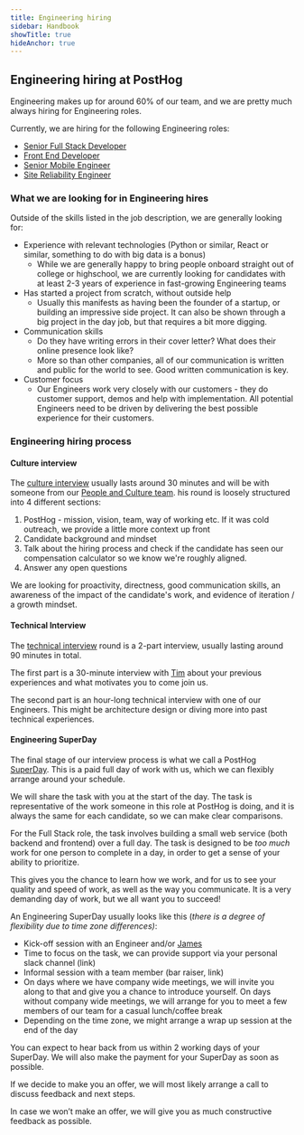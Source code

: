 ```yaml
---
title: Engineering hiring
sidebar: Handbook
showTitle: true
hideAnchor: true
---
```


## Engineering hiring at PostHog

Engineering makes up for around 60% of our team, and we are pretty much always hiring for Engineering roles. 

Currently, we are hiring for the following Engineering roles:



*   [Senior Full Stack Developer](https://apply.workable.com/posthog/j/E3CAF059AB/)
*   [Front End Developer](https://apply.workable.com/posthog/j/039CA3883F/)
*   [Senior Mobile Engineer ](https://apply.workable.com/posthog/j/6B5473E567/)
*   [Site Reliability Engineer](https://apply.workable.com/posthog/j/22ABB4D4D3/)


### What we are looking for in Engineering hires

Outside of the skills listed in the job description, we are generally looking for: 



*   Experience with relevant technologies (Python or similar, React or similar, something to do with big data is a bonus)
    *   While we are generally happy to bring people onboard straight out of college or highschool, we are currently looking for candidates with at least 2-3 years of experience in fast-growing Engineering teams
*   Has started a project from scratch, without outside help
    *   Usually this manifests as having been the founder of a startup, or building an impressive side project. It can also be shown through a big project in the day job, but that requires a bit more digging.
*   Communication skills
    *   Do they have writing errors in their cover letter? What does their online presence look like?
    *   More so than other companies, all of our communication is written and public for the world to see. Good written communication is key.
*   Customer focus
    *   Our Engineers work very closely with our customers - they do customer support, demos and help with implementation. All potential Engineers need to be driven by delivering the best possible experience for their customers. 


### Engineering hiring process 


#### Culture interview 

The [culture interview](https://posthog.com/handbook/people/hiring-process#interview-1---culture-with-eltje) usually lasts around 30 minutes and will be with someone from our [People and Culture team](https://posthog.com/handbook/people/team-structure/people). his round is loosely structured into 4 different sections:



1. PostHog - mission, vision, team, way of working etc. If it was cold outreach, we provide a little more context up front
2. Candidate background and mindset
3. Talk about the hiring process and check if the candidate has seen our compensation calculator so we know we're roughly aligned.
4. Answer any open questions

We are looking for proactivity, directness, good communication skills, an awareness of the impact of the candidate's work, and evidence of iteration / a growth mindset. 


#### Technical Interview

The [technical interview](https://posthog.com/handbook/people/hiring-process#interview-2) round is a 2-part interview, usually lasting around 90 minutes in total.

The first part is a 30-minute interview with [Tim](https://posthog.com/handbook/people/team#tim-glaser-co-founder--cto-) about your previous experiences and what motivates you to come join us. 

The second part is an hour-long technical interview with one of our Engineers. This might be architecture design or diving more into past technical experiences.


#### Engineering SuperDay

The final stage of our interview process is what we call a PostHog [SuperDay](https://posthog.com/handbook/people/hiring-process#posthog-superday). This is a paid full day of work with us, which we can flexibly arrange around your schedule. 

We will share the task with you at the start of the day. The task is representative of the work someone in this role at PostHog is doing, and it is always the same for each candidate, so we can make clear comparisons.

For the Full Stack role, the task involves building a small web service (both backend and frontend) over a full day. The task is designed to be _too much_ work for one person to complete in a day, in order to get a sense of your ability to prioritize. 

This gives you the chance to learn how we work, and for us to see your quality and speed of work, as well as the way you communicate. It is a very demanding day of work, but we all want you to succeed! 

An Engineering SuperDay usually looks like this (_there is a degree of flexibility due to time zone differences)_:



*   Kick-off session with an Engineer and/or [James](https://posthog.com/handbook/people/team#james-hawkins-co-founder--ceo-)
*   Time to focus on the task, we can provide support via your personal slack channel (link)
*   Informal session with a team member (bar raiser, link)
*   On days where we have company wide meetings, we will invite you along to that and give you a chance to introduce yourself. On days without company wide meetings, we will arrange for you to meet a few members of our team for a casual lunch/coffee break
*   Depending on the time zone, we might arrange a wrap up session at the end of the day

You can expect to hear back from us within 2 working days of your SuperDay. We will also make the payment for your SuperDay as soon as possible. 

If we decide to make you an offer, we will most likely arrange a call to discuss feedback and next steps.

In case we won’t make an offer, we will give you as much constructive feedback as possible. 
